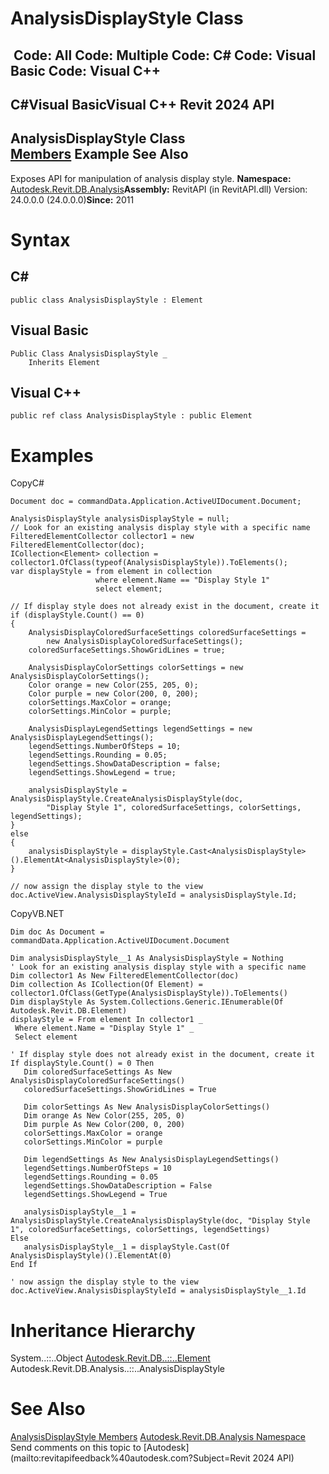 # AnalysisDisplayStyle Class

﻿
 Code: All Code: Multiple Code: C# Code: Visual Basic Code: Visual C++   
---  
C#Visual BasicVisual C++
Revit 2024 API  
---  
AnalysisDisplayStyle Class  
[Members](ea2b6aa1-9174-4f95-17f9-f75496564de0.md "AnalysisDisplayStyle Members") Example See Also  
---  
Exposes API for manipulation of analysis display style. 
**Namespace:** [Autodesk.Revit.DB.Analysis](958e2e12-587d-f188-5d7b-f13d7dbfdf48.md "Autodesk.Revit.DB.Analysis Namespace")**Assembly:** RevitAPI (in RevitAPI.dll) Version: 24.0.0.0 (24.0.0.0)**Since:** 2011 
# Syntax
C#  
---  
```text
public class AnalysisDisplayStyle : Element
```
  
Visual Basic  
---  
```text
Public Class AnalysisDisplayStyle _
	Inherits Element
```
  
Visual C++  
---  
```text
public ref class AnalysisDisplayStyle : public Element
```
  
# Examples
CopyC#
```text
Document doc = commandData.Application.ActiveUIDocument.Document;

AnalysisDisplayStyle analysisDisplayStyle = null;
// Look for an existing analysis display style with a specific name
FilteredElementCollector collector1 = new FilteredElementCollector(doc);
ICollection<Element> collection = collector1.OfClass(typeof(AnalysisDisplayStyle)).ToElements();
var displayStyle = from element in collection 
                   where element.Name == "Display Style 1" 
                   select element;

// If display style does not already exist in the document, create it
if (displayStyle.Count() == 0)
{
    AnalysisDisplayColoredSurfaceSettings coloredSurfaceSettings = 
        new AnalysisDisplayColoredSurfaceSettings();
    coloredSurfaceSettings.ShowGridLines = true;

    AnalysisDisplayColorSettings colorSettings = new AnalysisDisplayColorSettings();
    Color orange = new Color(255, 205, 0);
    Color purple = new Color(200, 0, 200);
    colorSettings.MaxColor = orange;
    colorSettings.MinColor = purple;

    AnalysisDisplayLegendSettings legendSettings = new AnalysisDisplayLegendSettings();
    legendSettings.NumberOfSteps = 10;
    legendSettings.Rounding = 0.05;
    legendSettings.ShowDataDescription = false;
    legendSettings.ShowLegend = true;

    analysisDisplayStyle = AnalysisDisplayStyle.CreateAnalysisDisplayStyle(doc, 
        "Display Style 1", coloredSurfaceSettings, colorSettings, legendSettings);
}
else
{
    analysisDisplayStyle = displayStyle.Cast<AnalysisDisplayStyle>().ElementAt<AnalysisDisplayStyle>(0);
}

// now assign the display style to the view
doc.ActiveView.AnalysisDisplayStyleId = analysisDisplayStyle.Id;
```

CopyVB.NET
```text
Dim doc As Document = commandData.Application.ActiveUIDocument.Document

Dim analysisDisplayStyle__1 As AnalysisDisplayStyle = Nothing
' Look for an existing analysis display style with a specific name
Dim collector1 As New FilteredElementCollector(doc)
Dim collection As ICollection(Of Element) = collector1.OfClass(GetType(AnalysisDisplayStyle)).ToElements()
Dim displayStyle As System.Collections.Generic.IEnumerable(Of Autodesk.Revit.DB.Element)
displayStyle = From element In collector1 _
 Where element.Name = "Display Style 1" _
 Select element

' If display style does not already exist in the document, create it
If displayStyle.Count() = 0 Then
   Dim coloredSurfaceSettings As New AnalysisDisplayColoredSurfaceSettings()
   coloredSurfaceSettings.ShowGridLines = True

   Dim colorSettings As New AnalysisDisplayColorSettings()
   Dim orange As New Color(255, 205, 0)
   Dim purple As New Color(200, 0, 200)
   colorSettings.MaxColor = orange
   colorSettings.MinColor = purple

   Dim legendSettings As New AnalysisDisplayLegendSettings()
   legendSettings.NumberOfSteps = 10
   legendSettings.Rounding = 0.05
   legendSettings.ShowDataDescription = False
   legendSettings.ShowLegend = True

   analysisDisplayStyle__1 = AnalysisDisplayStyle.CreateAnalysisDisplayStyle(doc, "Display Style 1", coloredSurfaceSettings, colorSettings, legendSettings)
Else
   analysisDisplayStyle__1 = displayStyle.Cast(Of AnalysisDisplayStyle)().ElementAt(0)
End If

' now assign the display style to the view
doc.ActiveView.AnalysisDisplayStyleId = analysisDisplayStyle__1.Id
```

# Inheritance Hierarchy
System..::..Object [Autodesk.Revit.DB..::..Element](eb16114f-69ea-f4de-0d0d-f7388b105a16.md "Element Class") Autodesk.Revit.DB.Analysis..::..AnalysisDisplayStyle
# See Also
[AnalysisDisplayStyle Members](ea2b6aa1-9174-4f95-17f9-f75496564de0.md "AnalysisDisplayStyle Members")
[Autodesk.Revit.DB.Analysis Namespace](958e2e12-587d-f188-5d7b-f13d7dbfdf48.md "Autodesk.Revit.DB.Analysis Namespace")
Send comments on this topic to [Autodesk](mailto:revitapifeedback%40autodesk.com?Subject=Revit 2024 API)